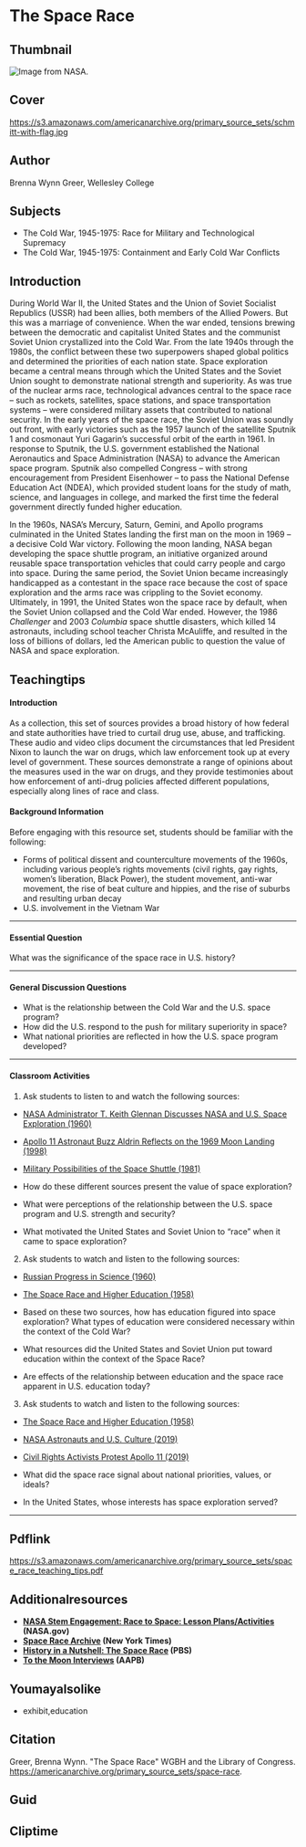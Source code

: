 # The Space Race

## Thumbnail

![Image from NASA.](https://s3.amazonaws.com/americanarchive.org/primary_source_sets/schmitt-with-flag.jpg "Image from NASA.")

## Cover
https://s3.amazonaws.com/americanarchive.org/primary_source_sets/schmitt-with-flag.jpg

## Author

Brenna Wynn Greer, Wellesley College

## Subjects

- The Cold War, 1945-1975: Race for Military and Technological Supremacy
- The Cold War, 1945-1975: Containment and Early Cold War Conflicts

## Introduction
During World War II, the United States and the Union of Soviet Socialist Republics (USSR) had been allies, both members of the Allied Powers. But this was a marriage of convenience. When the war ended, tensions brewing between the democratic and capitalist United States and the communist Soviet Union crystallized into the Cold War. From the late 1940s through the 1980s, the conflict between these two superpowers shaped global politics and determined the priorities of each nation state. Space exploration became a central means through which the United States and the Soviet Union sought to demonstrate national strength and superiority. As was true of the nuclear arms race, technological advances central to the space race – such as rockets, satellites, space stations, and space transportation systems – were considered military assets that contributed to national security. In the early years of the space race, the Soviet Union was soundly out front, with early victories such as the 1957 launch of the satellite Sputnik 1 and cosmonaut Yuri Gagarin’s successful orbit of the earth in 1961. In response to Sputnik, the U.S. government established the National Aeronautics and Space Administration (NASA) to advance the American space program. Sputnik also compelled Congress – with strong encouragement from President Eisenhower – to pass the National Defense Education Act (NDEA), which provided student loans for the study of math, science, and languages in college, and marked the first time the federal government directly funded higher education. 

In the 1960s, NASA’s Mercury, Saturn, Gemini, and Apollo programs culminated in the United States landing the first man on the moon in 1969 – a decisive Cold War victory. Following the moon landing, NASA began developing the space shuttle program, an initiative organized around reusable space transportation vehicles that could carry people and cargo into space. During the same period, the Soviet Union became increasingly handicapped as a contestant in the space race because the cost of space exploration and the arms race was crippling to the Soviet economy. Ultimately, in 1991, the United States won the space race by default, when the Soviet Union collapsed and the Cold War ended. However, the 1986 _Challenger_ and 2003 _Columbia_ space shuttle disasters, which killed 14 astronauts, including school teacher Christa McAuliffe, and resulted in the loss of billions of dollars, led the American public to question the value of NASA and space exploration. 

## Teachingtips

#### Introduction

As a collection, this set of sources provides a broad history of how federal and state authorities have tried to curtail drug use, abuse, and trafficking. These audio and video clips document the circumstances that led President Nixon to launch the war on drugs, which law enforcement took up at every level of government. These sources demonstrate a range of opinions about the measures used in the war on drugs, and they provide testimonies about how enforcement of anti-drug policies affected different populations, especially along lines of race and class.  

#### Background Information

Before engaging with this resource set, students should be familiar with the following:
- Forms of political dissent and counterculture movements of the 1960s, including various people’s rights movements (civil rights, gay rights, women’s liberation, Black Power), the student movement, anti-war movement, the rise of beat culture and hippies, and the rise of suburbs and resulting urban decay
- U.S. involvement in the Vietnam War




<hr>

#### Essential Question 

What was the significance of the space race in U.S. history?
<hr>

#### General Discussion Questions

- What is the relationship between the Cold War and the U.S. space program?
- How did the U.S. respond to the push for military superiority in space?
- What national priorities are reflected in how the U.S. space program developed?

<hr>

#### Classroom Activities

1) Ask students to listen to and watch the following sources:   

- [NASA Administrator T. Keith Glennan Discusses NASA and U.S. Space Exploration (1960)](/primary_source_sets/space-race/3-500-2f7jtr8h)
- [Apollo 11 Astronaut Buzz Aldrin Reflects on the 1969 Moon Landing (1998)](/primary_source_sets/space-race/7-15-s46h12wk93)
- [Military Possibilities of the Space Shuttle (1981)](/primary_source_sets/space-race/8-507-p26pz52g0d)


- How do these different sources present the value of space exploration? 
- What were perceptions of the relationship between the U.S. space program and U.S. strength and security?
- What motivated the United States and Soviet Union to “race” when it came to space exploration? 

2) Ask students to watch and listen to the following sources: 

- [Russian Progress in Science (1960)](/primary_source_sets/space-race/1-500-542jbg75)
- [The Space Race and Higher Education (1958)](/primary_source_sets/space-race/2-500-fq9q6c18)

- Based on these two sources, how has education figured into space exploration? What types of education were considered necessary within the context of the Cold War? 
- What resources did the United States and Soviet Union put toward education within the context of the Space Race? 
- Are effects of the relationship between education and the space race apparent in U.S. education today?

3) Ask students to watch and listen to the following sources: 

- [The Space Race and Higher Education (1958)](/primary_source_sets/space-race/2-500-fq9q6c18)
- [NASA Astronauts and U.S. Culture (2019)](/primary_source_sets/space-race/5-e3dcb4b736c)
- [Civil Rights Activists Protest Apollo 11 (2019)](/primary_source_sets/space-race/6-e3dcb4b736c)

- What did the space race signal about national priorities, values, or ideals? 
- In the United States, whose interests has space exploration served?


<hr>

## Pdflink

https://s3.amazonaws.com/americanarchive.org/primary_source_sets/space_race_teaching_tips.pdf



## Additionalresources


- **[NASA Stem Engagement: Race to Space: Lesson Plans/Activities ](https://www.nasa.gov/stem-ed-resources/race-to-space.html) (NASA.gov)**
- **[Space Race Archive](https://www.nytimes.com/2021/09/28/learning/lesson-plans/explore-the-space-race-with-the-new-york-timess-archive.html) (New York Times)** 
- **[History in a Nutshell: The Space Race](https://www.pbs.org/video/the-space-race-ju0k5e/) (PBS)** 
- **[To the Moon Interviews](https://americanarchive.org/special_collections/to-the-moon) (AAPB)** 




## Youmayalsolike
- exhibit,education

## Citation

Greer, Brenna Wynn. "The Space Race" WGBH and the Library of Congress. https://americanarchive.org/primary_source_sets/space-race.

## Guid
## Cliptime